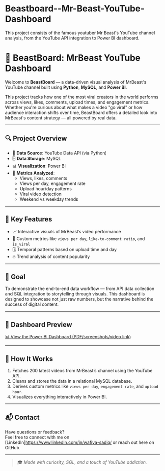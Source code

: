 # Beastboard--Mr-Beast-YouTube-Dashboard
This project consists of the famous youtuber Mr Beast's YouTube channel analysis, from the YouTube API integration to Power BI dashboard.

# 🧠 BeastBoard: MrBeast YouTube Dashboard

Welcome to **BeastBoard** — a data-driven visual analysis of MrBeast's YouTube channel built using **Python**, **MySQL**, and **Power BI**.

This project tracks how one of the most viral creators in the world performs across views, likes, comments, upload times, and engagement metrics. Whether you're curious about what makes a video "go viral" or how audience interaction shifts over time, BeastBoard offers a detailed look into MrBeast's content strategy — all powered by real data.

---

## 🔍 Project Overview

- 🔄 **Data Source**: YouTube Data API (via Python)
- 🗄️ **Data Storage**: MySQL
- 📊 **Visualization**: Power BI
- 🧮 **Metrics Analyzed**:
  - Views, likes, comments
  - Views per day, engagement rate
  - Upload hour/day patterns
  - Viral video detection
  - Weekend vs weekday trends

---

## 📌 Key Features

- 📈 Interactive visuals of MrBeast’s video performance
- 🧠 Custom metrics like `views per day`, `like-to-comment ratio`, and `is_viral`
- 🗓️ Temporal patterns based on upload time and day
- 🔥 Trend analysis of content popularity

---

## 🎯 Goal

To demonstrate the end-to-end data workflow — from API data collection and SQL integration to storytelling through visuals. This dashboard is designed to showcase not just raw numbers, but the narrative behind the success of digital content.



---

## 🔗 Dashboard Preview

[📊 View the Power BI Dashboard (PDF/screenshots/video link)](YOUR_LINK_HERE)

---

## 🚀 How It Works

1. Fetches 200 latest videos from MrBeast’s channel using the YouTube API.
2. Cleans and stores the data in a relational MySQL database.
3. Derives custom metrics like `views per day`, `engagement rate`, and `upload hour`.
4. Visualizes everything interactively in Power BI.

---

## 📬 Contact

Have questions or feedback?  
Feel free to connect with me on [LinkedIn]https://www.linkedin.com/in/wafiya-sadiq/ or reach out here on GitHub.

---

> 🎓 *Made with curiosity, SQL, and a touch of YouTube addiction.*


